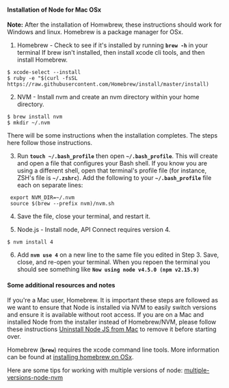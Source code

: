 #### Installation of Node for Mac OSx

**Note:** After the installation of Homwbrew, these instructions should work for  Windows and linux. Homebrew is a package manager for OSx.

1. Homebrew - Check to see if it's installed by running **`brew -h`** in your terminal
    If brew isn't installed, then install xcode cli tools, and then install Homebrew.

 ```
 $ xcode-select --install
 $ ruby -e "$(curl -fsSL https://raw.githubusercontent.com/Homebrew/install/master/install)
 ```

2. NVM - Install nvm and create an nvm directory within your home directory.

 ```
 $ brew install nvm
 $ mkdir ~/.nvm
 ```

 There will be some instructions when the installation completes. The steps here follow those instructions.

3. Run **`touch ~/.bash_profile`** then open **`~/.bash_profile`**.
   This will create and open a file that configures your Bash shell.
   If you know you are using a different shell, open that terminal's profile file (for instance, ZSH's file is **`~/.zshrc`**).
   Add the following to your **`~/.bash_profile`** file each on separate lines:

 ```
  export NVM_DIR=~/.nvm
  source $(brew --prefix nvm)/nvm.sh
 ```

4. Save the file, close your terminal, and restart it.

5. Node.js - Install node, API Connect requires version 4.

 ```
 $ nvm install 4
 ```

6. Add **`nvm use 4`** on a new line to the same file you edited in Step 3. Save, close, and re-open your terminal. When you repoen
the terminal you should see  something like **`Now using node v4.5.0 (npm v2.15.9)`**

#### Some additional resources and notes

If you're a Mac user, Homebrew. It is important these steps are followed as we want to ensure that Node is installed via NVM to easily switch versions and ensure it is available without root access. If you are on a Mac and installed Node from the installer instead of Homebrew/NVM, please follow these instructions [Uninstall Node JS from Mac](http://benznext.com/completely-uninstall-node-js-from-mac-os-x/) to remove it before starting over.

Homebrew (**`brew`**) requires the xcode command line tools. More information can be found at [installing homebrew on OSx](https://coolestguidesontheplanet.com/installing-homebrew-on-os-x-el-capitan-10-11-package-manager-for-unix-apps/).

Here are some tips for working with multiple versions of node: [multiple-versions-node-nvm](https://www.sitepoint.com/quick-tip-multiple-versions-node-nvm/)


